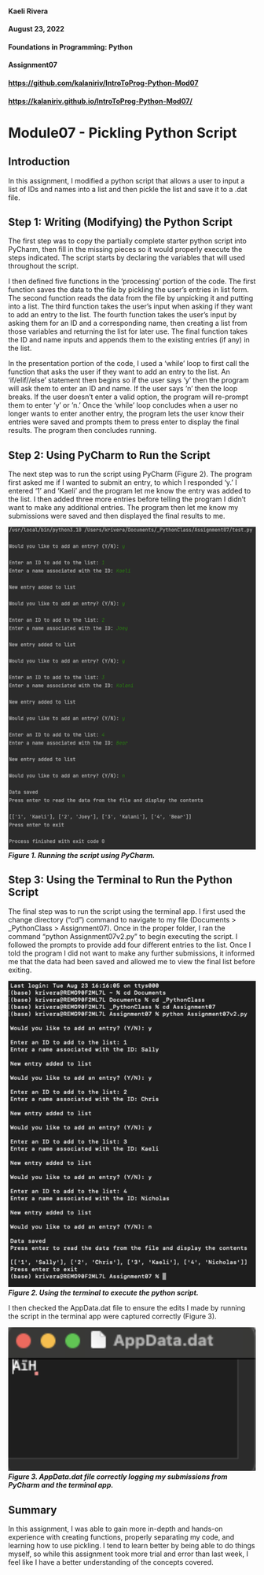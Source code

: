 #### Kaeli Rivera
#### August 23, 2022
#### Foundations in Programming: Python
#### Assignment07
#### https://github.com/kalaniriv/IntroToProg-Python-Mod07
#### https://kalaniriv.github.io/IntroToProg-Python-Mod07/


# Module07 - Pickling Python Script
## Introduction
In this assignment, I modified a python script that allows a user to input a list of IDs and names into a list and then pickle the list and save it to a .dat file.

## Step 1: Writing (Modifying) the Python Script
The first step was to copy the partially complete starter python script into PyCharm, then fill in the missing pieces so it would properly execute the steps indicated. The script starts by declaring the variables that will used throughout the script.

I then defined five functions in the ‘processing’ portion of the code. The first function saves the data to the file by pickling the user’s entries in list form. The second function reads the data from the file by unpicking it and putting into a list. The third function takes the user’s input when asking if they want to add an entry to the list. The fourth function takes the user’s input by asking them for an ID and a corresponding name, then creating a list from those variables and returning the list for later use. The final function takes the ID and name inputs and appends them to the existing entries (if any) in the list.

In the presentation portion of the code, I used a ‘while’ loop to first call the function that asks the user if they want to add an entry to the list. An ‘if/elif//else’ statement then begins so if the user says ‘y’ then the program will ask them to enter an ID and name. If the user says ’n’ then the loop breaks. If the user doesn’t enter a valid option, the program will re-prompt them to enter ‘y’ or ’n.’ Once the ‘while’ loop concludes when a user no longer wants to enter another entry, the program lets the user know their entries were saved and prompts them to press enter to display the final results. The program then concludes running.

## Step 2: Using PyCharm to Run the Script
The next step was to run the script using PyCharm (Figure 2). The program first asked me if I wanted to submit an entry, to which I responded ‘y.’ I entered ‘1’ and ‘Kaeli’ and the program let me know the entry was added to the list. I then added three more entries before telling the program I didn’t want to make any additional entries. The program then let me know my submissions were saved and then displayed the final results to me.

![Figure 1](https://github.com/kalaniriv/IntroToProg-Python-Mod07/blob/main/docs/Figure1.png?raw=true)
***Figure 1. Running the script using PyCharm.***

## Step 3: Using the Terminal to Run the Python Script
The final step was to run the script using the terminal app. I first used the change directory (“cd”) command to navigate to my file (Documents > _PythonClass > Assignment07). Once in the proper folder, I ran the command “python Assignment07v2.py” to begin executing the script. I followed the prompts to provide add four different entries to the list. Once I told the program I did not want to make any further submissions, it informed me that the data had been saved and allowed me to view the final list before exiting.

![Figure 2](https://github.com/kalaniriv/IntroToProg-Python-Mod07/blob/main/docs/Figure2.png)
***Figure 2. Using the terminal to execute the python script.***

I then checked the AppData.dat file to ensure the edits I made by running the script in the terminal app were captured correctly (Figure 3).

![Figure 3](https://github.com/kalaniriv/IntroToProg-Python-Mod07/blob/main/docs/Figure3.png)
***Figure 3. AppData.dat file correctly logging my submissions from PyCharm and the terminal app.***

## Summary
In this assignment, I was able to gain more in-depth and hands-on experience with creating functions, properly separating my code, and learning how to use pickling. I tend to learn better by being able to do things myself, so while this assignment took more trial and error than last week, I feel like I have a better understanding of the concepts covered.
